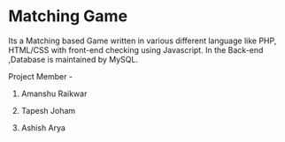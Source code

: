 # Matching Game
Its a Matching based Game written in various different language like PHP, HTML/CSS with front-end checking using Javascript. In the Back-end ,Database is maintained by MySQL.

Project Member -

1) Amanshu Raikwar

2) Tapesh Joham

3) Ashish Arya
